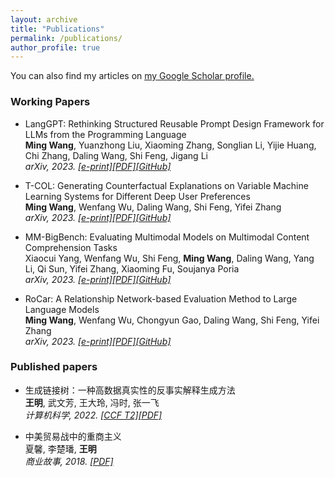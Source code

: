 ```yaml
---
layout: archive
title: "Publications"
permalink: /publications/
author_profile: true
---
```


You can also find my articles on <u><a href="https://scholar.google.com/citations?user=dcqk_mMAAAAJ">my Google Scholar profile</a>.</u>

### Working Papers

<ul>
<li><p>LangGPT: Rethinking Structured Reusable Prompt Design Framework for LLMs from the Programming Language <br />
<b>Ming Wang</b>, Yuanzhong Liu, Xiaoming Zhang, Songlian Li, Yijie Huang, Chi Zhang, Daling Wang, Shi Feng, Jigang Li <br />
  <i>arXiv, 2023. <a href="https://arxiv.org/abs/2402.16929">[e-print]</a><a href="https://arxiv.org/pdf/2402.16929.pdf">[PDF]</a><a href="https://github.com/EmbraceAGI/LangGPT">[GitHub]</a></i></p>
</li>
</ul>

<ul>
<li><p>T-COL: Generating Counterfactual Explanations on Variable Machine Learning Systems for Different Deep User Preferences <br />
<b>Ming Wang</b>, Wenfang Wu, Daling Wang, Shi Feng, Yifei Zhang <br />
  <i>arXiv, 2023. <a href="https://arxiv.org/abs/2309.16146">[e-print]</a><a href="https://arxiv.org/pdf/2309.16146.pdf">[PDF]</a><a href="https://github.com/NEU-DataMining/T-COL">[GitHub]</a></i></p>
</li>
</ul>

<ul>
<li><p>MM-BigBench: Evaluating Multimodal Models on Multimodal Content Comprehension Tasks <br />
Xiaocui Yang, Wenfang Wu, Shi Feng, <b>Ming Wang</b>, Daling Wang, Yang Li, Qi Sun, Yifei Zhang, Xiaoming Fu, Soujanya Poria <br />
  <i>arXiv, 2023. <a href="https://arxiv.org/abs/2310.09036">[e-print]</a><a href="https://arxiv.org/pdf/2310.09036.pdf">[PDF]</a><a href="https://github.com/declare-lab/MM-BigBench">[GitHub]</a></i></p>
</li>
</ul>

<ul>
<li><p>RoCar: A Relationship Network-based Evaluation Method to Large Language Models <br />
<b>Ming Wang</b>, Wenfang Wu, Chongyun Gao, Daling Wang, Shi Feng, Yifei Zhang <br />
  <i>arXiv, 2023. <a href="https://arxiv.org/abs/2307.15997">[e-print]</a><a href="https://arxiv.org/pdf/2307.15997">[PDF]</a><a href="https://github.com/NEU-DataMining/RoCar">[GitHub]</a></i></p>
</li>
</ul>

### Published papers

<ul>
<li><p>生成链接树：一种高数据真实性的反事实解释生成方法 <br />
<b>王明</b>, 武文芳, 王大玲, 冯时, 张一飞 <br />
  <i>计算机科学, 2022. <a href="https://www.ccf.org.cn/ccftjgjxskwml/2022-02-20/755179.shtml">[CCF T2]</a><a href="https://sci-m-wang.github.io/files/glt.pdf">[PDF]</a></i></p>
</li>
</ul>

<ul>
<li><p>中美贸易战中的重商主义 <br />
夏馨, 李楚璠, <b>王明</b> <br />
<i>商业故事, 2018. <a href="https://sci-m-wang.github.io/files/中美贸易战中的重商主义.pdf">[PDF]</a></i></p>
</li>
</ul>
